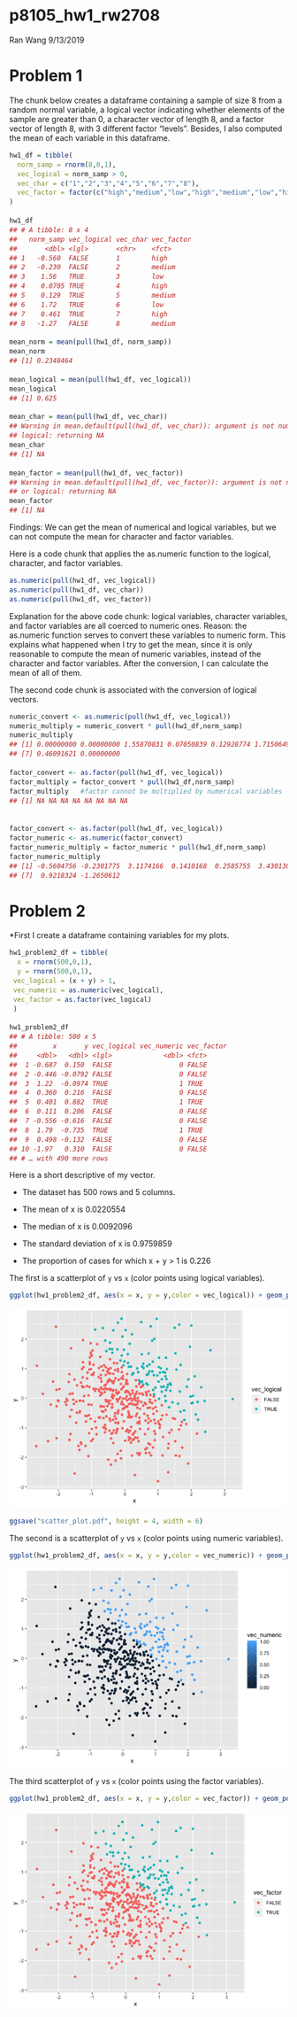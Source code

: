 p8105\_hw1\_rw2708
================
Ran Wang
9/13/2019

# Problem 1

The chunk below creates a dataframe containing a sample of size 8 from a
random normal variable, a logical vector indicating whether elements of
the sample are greater than 0, a character vector of length 8, and a
factor vector of length 8, with 3 different factor “levels”. Besides, I
also computed the mean of each variable in this dataframe.

``` r
hw1_df = tibble(
  norm_samp = rnorm(8,0,1),
  vec_logical = norm_samp > 0,
  vec_char = c("1","2","3","4","5","6","7","8"),
  vec_factor = factor(c("high","medium","low","high","medium","low","high","medium"))
)

hw1_df
## # A tibble: 8 x 4
##   norm_samp vec_logical vec_char vec_factor
##       <dbl> <lgl>       <chr>    <fct>     
## 1   -0.560  FALSE       1        high      
## 2   -0.230  FALSE       2        medium    
## 3    1.56   TRUE        3        low       
## 4    0.0705 TRUE        4        high      
## 5    0.129  TRUE        5        medium    
## 6    1.72   TRUE        6        low       
## 7    0.461  TRUE        7        high      
## 8   -1.27   FALSE       8        medium

mean_norm = mean(pull(hw1_df, norm_samp))
mean_norm
## [1] 0.2348464

mean_logical = mean(pull(hw1_df, vec_logical))
mean_logical
## [1] 0.625

mean_char = mean(pull(hw1_df, vec_char))
## Warning in mean.default(pull(hw1_df, vec_char)): argument is not numeric or
## logical: returning NA
mean_char 
## [1] NA

mean_factor = mean(pull(hw1_df, vec_factor))
## Warning in mean.default(pull(hw1_df, vec_factor)): argument is not numeric
## or logical: returning NA
mean_factor 
## [1] NA
```

Findings: We can get the mean of numerical and logical variables, but we
can not compute the mean for character and factor variables.

Here is a code chunk that applies the as.numeric function to the
logical, character, and factor variables.

``` r
as.numeric(pull(hw1_df, vec_logical))
as.numeric(pull(hw1_df, vec_char))
as.numeric(pull(hw1_df, vec_factor))
```

Explanation for the above code chunk: logical variables, character
variables, and factor variables are all coerced to numeric ones. Reason:
the as.numeric function serves to convert these variables to numeric
form. This explains what happened when I try to get the mean, since it
is only reasonable to compute the mean of numeric variables, instead of
the character and factor variables. After the conversion, I can
calculate the mean of all of them.

The second code chunk is associated with the conversion of logical
vectors.

``` r
numeric_convert <- as.numeric(pull(hw1_df, vec_logical))
numeric_multiply = numeric_convert * pull(hw1_df,norm_samp)
numeric_multiply
## [1] 0.00000000 0.00000000 1.55870831 0.07050839 0.12928774 1.71506499
## [7] 0.46091621 0.00000000

factor_convert <- as.factor(pull(hw1_df, vec_logical))
factor_multiply = factor_convert * pull(hw1_df,norm_samp)
factor_multiply   #factor cannot be multiplied by numerical variables
## [1] NA NA NA NA NA NA NA NA


factor_convert <- as.factor(pull(hw1_df, vec_logical))
factor_numeric <- as.numeric(factor_convert)
factor_numeric_multiply = factor_numeric * pull(hw1_df,norm_samp)
factor_numeric_multiply 
## [1] -0.5604756 -0.2301775  3.1174166  0.1410168  0.2585755  3.4301300
## [7]  0.9218324 -1.2650612
```

# Problem 2

\*First I create a dataframe containing variables for my plots.

``` r
hw1_problem2_df = tibble(
  x = rnorm(500,0,1),
  y = rnorm(500,0,1),
 vec_logical = (x + y) > 1,
 vec_numeric = as.numeric(vec_logical),
 vec_factor = as.factor(vec_logical)
 )

hw1_problem2_df
## # A tibble: 500 x 5
##         x       y vec_logical vec_numeric vec_factor
##     <dbl>   <dbl> <lgl>             <dbl> <fct>     
##  1 -0.687  0.150  FALSE                 0 FALSE     
##  2 -0.446 -0.0792 FALSE                 0 FALSE     
##  3  1.22  -0.0974 TRUE                  1 TRUE      
##  4  0.360  0.216  FALSE                 0 FALSE     
##  5  0.401  0.882  TRUE                  1 TRUE      
##  6  0.111  0.206  FALSE                 0 FALSE     
##  7 -0.556 -0.616  FALSE                 0 FALSE     
##  8  1.79  -0.735  TRUE                  1 TRUE      
##  9  0.498 -0.132  FALSE                 0 FALSE     
## 10 -1.97   0.310  FALSE                 0 FALSE     
## # … with 490 more rows
```

Here is a short descriptive of my vector.

  - The dataset has 500 rows and 5 columns.

  - The mean of x is 0.0220554

  - The median of x is 0.0092096

  - The standard deviation of x is 0.9759859

  - The proportion of cases for which x + y \> 1 is 0.226

The first is a scatterplot of `y` vs `x` (color points using logical
variables).

``` r
ggplot(hw1_problem2_df, aes(x = x, y = y,color = vec_logical)) + geom_point()
```

![](p8105_hw1_rw2708_files/figure-gfm/yx_scatter1-1.png)<!-- -->

``` r
ggsave("scatter_plot.pdf", height = 4, width = 6)
```

The second is a scatterplot of `y` vs `x` (color points using numeric
variables).

``` r
ggplot(hw1_problem2_df, aes(x = x, y = y,color = vec_numeric)) + geom_point()
```

![](p8105_hw1_rw2708_files/figure-gfm/yx_scatter2-1.png)<!-- -->

The third scatterplot of `y` vs `x` (color points using the factor
variables).

``` r
ggplot(hw1_problem2_df, aes(x = x, y = y,color = vec_factor)) + geom_point()
```

![](p8105_hw1_rw2708_files/figure-gfm/yx_scatter3-1.png)<!-- -->
